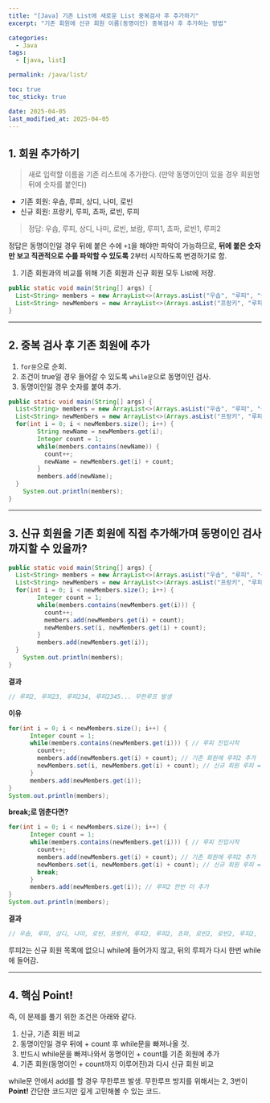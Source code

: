 ```yaml
---
title: "[Java] 기존 List에 새로운 List 중복검사 후 추가하기"
excerpt: "기존 회원에 신규 회원 이름(동명이인) 중복검사 후 추가하는 방법"

categories:
  - Java
tags:
  - [java, list]

permalink: /java/list/

toc: true
toc_sticky: true

date: 2025-04-05
last_modified_at: 2025-04-05
---
```


## 1. 회원 추가하기

>새로 입력할 이름을 기존 리스트에 추가한다. (만약 동명이인이 있을 경우 회원명 뒤에 숫자를 붙인다)

- 기존 회원: 우솝, 루피, 상디, 나미, 로빈
- 신규 회원: 프랑키, 루피, 쵸파, 로빈, 루피

>정답: 우솝, 루피, 상디, 나미, 로빈, 보람, 루피1, 쵸파, 로빈1, 루피2

정답은 동명이인일 경우 뒤에 붙은 수에 `+1`을 해야만 파악이 가능하므로, **뒤에 붙은 숫자만 보고 직관적으로 수를 파악할 수 있도록** 2부터 시작하도록 변경하기로 함.

1. 기존 회원과의 비교를 위해 기존 회원과 신규 회원 모두 List에 저장.

```java
public static void main(String[] args) {
  List<String> members = new ArrayList<>(Arrays.asList("우솝", "루피", "상디", "나미", "로빈"));
  List<String> newMembers = new ArrayList<>(Arrays.asList("프랑키", "루피", "쵸파", "로빈", "루피"));
}
```

<hr>

## 2. 중복 검사 후 기존 회원에 추가

1. `for문`으로 순회.
2. 조건이 true일 경우 들어갈 수 있도록 `while문`으로 동명이인 검사.
3. 동명이인일 경우 숫자를 붙여 추가.

```java
public static void main(String[] args) {
  List<String> members = new ArrayList<>(Arrays.asList("우솝", "루피", "상디", "나미", "로빈"));
  List<String> newMembers = new ArrayList<>(Arrays.asList("프랑키", "루피", "쵸파", "로빈", "루피"));
  for(int i = 0; i < newMembers.size(); i++) {
        String newName = newMembers.get(i);
        Integer count = 1;
        while(members.contains(newName)) {
          count++;
          newName = newMembers.get(i) + count;
        }
        members.add(newName);
  }
	System.out.println(members);
}
```

<hr>

## 3. 신규 회원을 기존 회원에 직접 추가해가며 동명이인 검사까지할 수 있을까?

```java
public static void main(String[] args) {
  List<String> members = new ArrayList<>(Arrays.asList("우솝", "루피", "상디", "나미", "로빈"));
  List<String> newMembers = new ArrayList<>(Arrays.asList("프랑키", "루피", "쵸파", "로빈", "루피"));
  for(int i = 0; i < newMembers.size(); i++) {
        Integer count = 1;
        while(members.contains(newMembers.get(i))) {
          count++;
          members.add(newMembers.get(i) + count);
          newMembers.set(i, newMembers.get(i) + count);
        }
        members.add(newMembers.get(i));
  }
	System.out.println(members);
}
```

**결과**

```java
// 루피2, 루피23, 루피234, 루피2345... 무한루프 발생
```

**이유**

```java
for(int i = 0; i < newMembers.size(); i++) {
      Integer count = 1;
      while(members.contains(newMembers.get(i))) { // 루피 진입시작
        count++;
        members.add(newMembers.get(i) + count); // 기존 회원에 루피2 추가
        newMembers.set(i, newMembers.get(i) + count); // 신규 회원 루피 = 루피2 대입 -> 다시 while문 true -> 무한루프 발생
      }
      members.add(newMembers.get(i));
}
System.out.println(members);
```

**break;로 멈춘다면?**

```java
for(int i = 0; i < newMembers.size(); i++) {
      Integer count = 1;
      while(members.contains(newMembers.get(i))) { // 루피 진입시작
        count++;
        members.add(newMembers.get(i) + count); // 기존 회원에 루피2 추가
        newMembers.set(i, newMembers.get(i) + count); // 신규 회원 루피 = 루피2 대입 -> 다시 while문 true -> 무한루프 발생
        break;
      }
      members.add(newMembers.get(i)); // 루피2 한번 더 추가
}
System.out.println(members);
```

**결과**
```java
// 우솝, 루피, 상디, 나미, 로빈, 프랑키, 루피2, 루피2, 쵸파, 로빈2, 로빈2, 루피2, 루피2
```

루피2는 신규 회원 목록에 없으니 while에 들어가지 않고, 뒤의 루피가 다시 한번 while에 들어감.

<hr>

## 4. 핵심 Point!

즉, 이 문제를 풀기 위한 조건은 아래와 같다.

1. 신규, 기존 회원 비교
2. 동명이인일 경우 뒤에 + count 후 while문을 빠져나올 것.
3. 반드시 while문을 빠져나와서 동명이인 + count를 기존 회원에 추가
4. 기존 회원(동명이인 + count까지 이루어진)과 다시 신규 회원 비교

while문 안에서 add를 할 경우 무한루프 발생. 무한루프 방지를 위해서는 2, 3번이 **Point!** 간단한 코드지만 깊게 고민해볼 수 있는 코드.